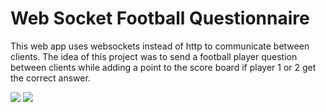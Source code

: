# Web Socket Football Questionnaire

This web app uses websockets instead of http to communicate between clients. The idea of this project was to send a football player question between clients while adding a point to the score board if player 1 or 2 get the correct answer. 

![](public/sockets1)
![](public/sockets2)